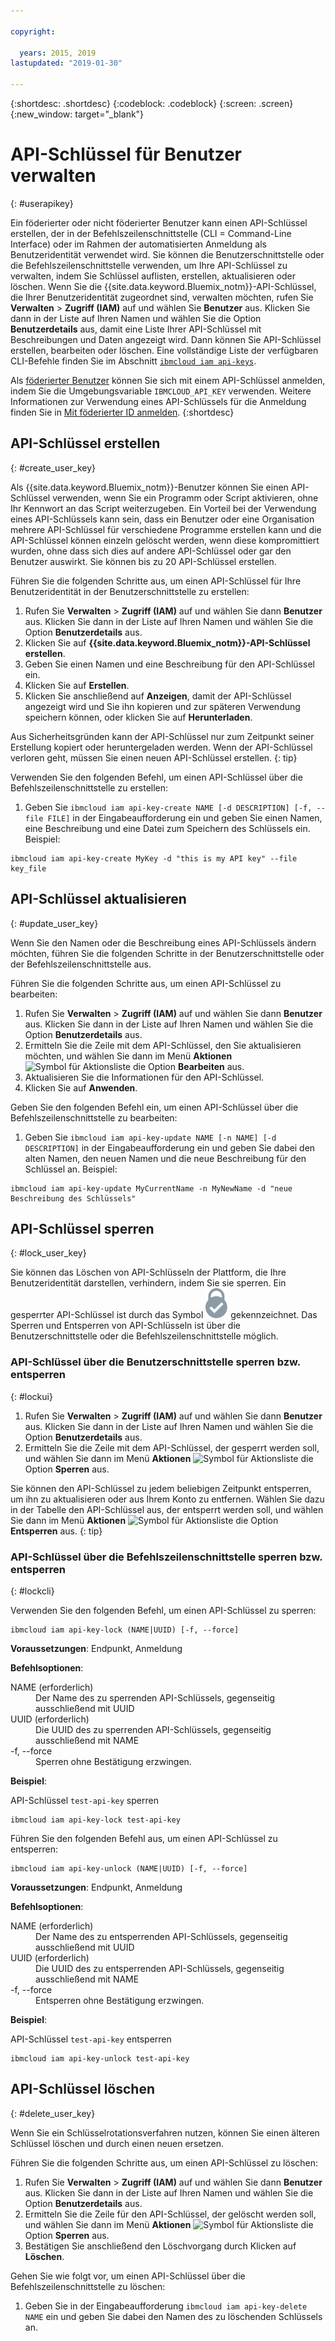 ```yaml
---

copyright:

  years: 2015, 2019
lastupdated: "2019-01-30"

---
```


{:shortdesc: .shortdesc}
{:codeblock: .codeblock}
{:screen: .screen}
{:new_window: target="_blank"}

# API-Schlüssel für Benutzer verwalten
{: #userapikey}

Ein föderierter oder nicht föderierter Benutzer kann einen API-Schlüssel erstellen, der in der Befehlszeilenschnittstelle (CLI = Command-Line Interface) oder im Rahmen der automatisierten Anmeldung als Benutzeridentität verwendet wird. Sie können die Benutzerschnittstelle oder die Befehlszeilenschnittstelle verwenden, um Ihre API-Schlüssel zu verwalten, indem Sie Schlüssel auflisten, erstellen, aktualisieren oder löschen. Wenn Sie die {{site.data.keyword.Bluemix_notm}}-API-Schlüssel, die Ihrer Benutzeridentität zugeordnet sind, verwalten möchten, rufen Sie **Verwalten** &gt; **Zugriff (IAM)** auf und wählen Sie **Benutzer** aus. Klicken Sie dann in der Liste auf Ihren Namen und wählen Sie die Option **Benutzerdetails** aus, damit eine Liste Ihrer API-Schlüssel mit Beschreibungen und Daten angezeigt wird. Dann können Sie API-Schlüssel erstellen, bearbeiten oder löschen. Eine vollständige Liste der verfügbaren CLI-Befehle finden Sie im Abschnitt [`ibmcloud iam api-keys`](/docs/cli/reference/ibmcloud?topic=cloud-cli-ibmcloud_commands_iam#ibmcloud_iam_api_keys).

Als [föderierter Benutzer](/docs/account?topic=account-signup#signup) können Sie sich mit einem API-Schlüssel anmelden, indem Sie die Umgebungsvariable `IBMCLOUD_API_KEY` verwenden. Weitere Informationen zur Verwendung eines API-Schlüssels für die Anmeldung finden Sie in [Mit föderierter ID anmelden](/docs/iam?topic=iam-federated_id#federated_id).
{:shortdesc}

## API-Schlüssel erstellen
{: #create_user_key}

Als {{site.data.keyword.Bluemix_notm}}-Benutzer können Sie einen API-Schlüssel verwenden, wenn Sie ein Programm oder Script aktivieren, ohne Ihr Kennwort an das Script weiterzugeben. Ein Vorteil bei der Verwendung eines API-Schlüssels kann sein, dass ein Benutzer oder eine Organisation mehrere API-Schlüssel für verschiedene Programme erstellen kann und die API-Schlüssel können einzeln gelöscht werden, wenn diese kompromittiert wurden, ohne dass sich dies auf andere API-Schlüssel oder gar den Benutzer auswirkt. Sie können bis zu 20 API-Schlüssel erstellen.

Führen Sie die folgenden Schritte aus, um einen API-Schlüssel für Ihre Benutzeridentität in der Benutzerschnittstelle zu erstellen:

1. Rufen Sie **Verwalten** &gt; **Zugriff (IAM)** auf und wählen Sie dann **Benutzer** aus. Klicken Sie dann in der Liste auf Ihren Namen und wählen Sie die Option **Benutzerdetails** aus.
2. Klicken Sie auf **{{site.data.keyword.Bluemix_notm}}-API-Schlüssel erstellen**.
3. Geben Sie einen Namen und eine Beschreibung für den API-Schlüssel ein.
4. Klicken Sie auf **Erstellen**.
5. Klicken Sie anschließend auf **Anzeigen**, damit der API-Schlüssel angezeigt wird und Sie ihn kopieren und zur späteren Verwendung speichern können, oder klicken Sie auf **Herunterladen**.

Aus Sicherheitsgründen kann der API-Schlüssel nur zum Zeitpunkt seiner Erstellung kopiert oder heruntergeladen werden. Wenn der API-Schlüssel verloren geht, müssen Sie einen neuen API-Schlüssel erstellen.
{: tip}

Verwenden Sie den folgenden Befehl, um einen API-Schlüssel über die Befehlszeilenschnittstelle zu erstellen:

1. Geben Sie `ibmcloud iam api-key-create NAME [-d DESCRIPTION] [-f, --file FILE]` in der Eingabeaufforderung ein und geben Sie einen Namen, eine Beschreibung und eine Datei zum Speichern des Schlüssels ein. Beispiel:

```
ibmcloud iam api-key-create MyKey -d "this is my API key" --file key_file
``` 


## API-Schlüssel aktualisieren
{: #update_user_key}

Wenn Sie den Namen oder die Beschreibung eines API-Schlüssels ändern möchten, führen Sie die folgenden Schritte in der Benutzerschnittstelle oder der Befehlszeilenschnittstelle aus.

Führen Sie die folgenden Schritte aus, um einen API-Schlüssel zu bearbeiten:

1. Rufen Sie **Verwalten** &gt; **Zugriff (IAM)** auf und wählen Sie dann **Benutzer** aus. Klicken Sie dann in der Liste auf Ihren Namen und wählen Sie die Option **Benutzerdetails** aus.
2. Ermitteln Sie die Zeile mit dem API-Schlüssel, den Sie aktualisieren möchten, und wählen Sie dann im Menü **Aktionen** ![Symbol für Aktionsliste](../icons/action-menu-icon.svg) die Option **Bearbeiten** aus.
3. Aktualisieren Sie die Informationen für den API-Schlüssel.
4. Klicken Sie auf **Anwenden**.

Geben Sie den folgenden Befehl ein, um einen API-Schlüssel über die Befehlszeilenschnittstelle zu bearbeiten:

1. Geben Sie `ibmcloud iam api-key-update NAME [-n NAME] [-d DESCRIPTION]` in der Eingabeaufforderung ein und geben Sie dabei den alten Namen, den neuen Namen und die neue Beschreibung für den Schlüssel an. Beispiel:

```
ibmcloud iam api-key-update MyCurrentName -n MyNewName -d "neue Beschreibung des Schlüssels"
```

## API-Schlüssel sperren
{: #lock_user_key}

Sie können das Löschen von API-Schlüsseln der Plattform, die Ihre Benutzeridentität darstellen, verhindern, indem Sie sie sperren. Ein gesperrter API-Schlüssel ist durch das Symbol ![Sperrsymbol](images/locked.svg "Gesperrt") gekennzeichnet. Das Sperren und Entsperren von API-Schlüsseln ist über die Benutzerschnittstelle oder die Befehlszeilenschnittstelle möglich.

### API-Schlüssel über die Benutzerschnittstelle sperren bzw. entsperren
{: #lockui}

1. Rufen Sie **Verwalten** &gt; **Zugriff (IAM)** auf und wählen Sie dann **Benutzer** aus. Klicken Sie dann in der Liste auf Ihren Namen und wählen Sie die Option **Benutzerdetails** aus.
2. Ermitteln Sie die Zeile mit dem API-Schlüssel, der gesperrt werden soll, und wählen Sie dann im Menü **Aktionen** ![Symbol für Aktionsliste](../icons/action-menu-icon.svg) die Option **Sperren** aus.

Sie können den API-Schlüssel zu jedem beliebigen Zeitpunkt entsperren, um ihn zu aktualisieren oder aus Ihrem Konto zu entfernen. Wählen Sie dazu in der Tabelle den API-Schlüssel aus, der entsperrt werden soll, und wählen Sie dann im Menü **Aktionen** ![Symbol für Aktionsliste](../icons/action-menu-icon.svg) die Option **Entsperren** aus.
{: tip}

### API-Schlüssel über die Befehlszeilenschnittstelle sperren bzw. entsperren
{: #lockcli}

Verwenden Sie den folgenden Befehl, um einen API-Schlüssel zu sperren:

```
ibmcloud iam api-key-lock (NAME|UUID) [-f, --force]
```

<strong>Voraussetzungen</strong>: Endpunkt, Anmeldung

<strong>Befehlsoptionen</strong>:
<dl>
<dt>NAME (erforderlich)</dt>
<dd>Der Name des zu sperrenden API-Schlüssels, gegenseitig ausschließend mit UUID</dd>
<dt>UUID (erforderlich)</dt>
<dd>Die UUID des zu sperrenden API-Schlüssels, gegenseitig ausschließend mit NAME</dd>
<dt>-f, --force</dt>
<dd>Sperren ohne Bestätigung erzwingen.</dd>
</dl>

<strong>Beispiel</strong>:

API-Schlüssel `test-api-key` sperren

```
ibmcloud iam api-key-lock test-api-key
```

Führen Sie den folgenden Befehl aus, um einen API-Schlüssel zu entsperren:

```
ibmcloud iam api-key-unlock (NAME|UUID) [-f, --force]
```

<strong>Voraussetzungen</strong>: Endpunkt, Anmeldung

<strong>Befehlsoptionen</strong>:
<dl>
<dt>NAME (erforderlich)</dt>
<dd>Der Name des zu entsperrenden API-Schlüssels, gegenseitig ausschließend mit UUID</dd>
<dt>UUID (erforderlich)</dt>
<dd>Die UUID des zu entsperrenden API-Schlüssels, gegenseitig ausschließend mit NAME</dd>
<dt>-f, --force</dt>
<dd>Entsperren ohne Bestätigung erzwingen.</dd>
</dl>

<strong>Beispiel</strong>:

API-Schlüssel `test-api-key` entsperren

```
ibmcloud iam api-key-unlock test-api-key
```


## API-Schlüssel löschen
{: #delete_user_key}

Wenn Sie ein Schlüsselrotationsverfahren nutzen, können Sie einen älteren Schlüssel löschen und durch einen neuen ersetzen.

Führen Sie die folgenden Schritte aus, um einen API-Schlüssel zu löschen: 

1. Rufen Sie **Verwalten** &gt; **Zugriff (IAM)** auf und wählen Sie dann **Benutzer** aus. Klicken Sie dann in der Liste auf Ihren Namen und wählen Sie die Option **Benutzerdetails** aus.
2. Ermitteln Sie die Zeile für den API-Schlüssel, der gelöscht werden soll, und wählen Sie dann im Menü **Aktionen** ![Symbol für Aktionsliste](../icons/action-menu-icon.svg) die Option **Sperren** aus.
3. Bestätigen Sie anschließend den Löschvorgang durch Klicken auf **Löschen**.

Gehen Sie wie folgt vor, um einen API-Schlüssel über die Befehlszeilenschnittstelle zu löschen:
1. Geben Sie in der Eingabeaufforderung `ibmcloud iam api-key-delete NAME` ein und geben Sie dabei den Namen des zu löschenden Schlüssels an.
